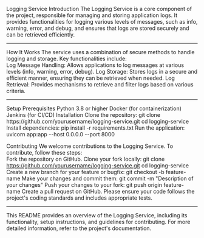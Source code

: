 Logging Service
Introduction
The Logging Service is a core component of the project, responsible for managing and storing application logs. It provides functionalities for logging various levels of messages, such as info, warning, error, and debug, and ensures that logs are stored securely and can be retrieved efficiently.  <hr></hr>
How It Works
The service uses a combination of secure methods to handle logging and storage. Key functionalities include:  
Log Message Handling: Allows applications to log messages at various levels (info, warning, error, debug).
Log Storage: Stores logs in a secure and efficient manner, ensuring they can be retrieved when needed.
Log Retrieval: Provides mechanisms to retrieve and filter logs based on various criteria.
<hr></hr>
Setup
Prerequisites
Python 3.8 or higher
Docker (for containerization)
Jenkins (for CI/CD)
Installation
Clone the repository:  
git clone https://github.com/yourusername/logging-service.git
cd logging-service
Install dependencies:  
pip install -r requirements.txt
Run the application:  
uvicorn app:app --host 0.0.0.0 --port 8000

Contributing
We welcome contributions to the Logging Service. To contribute, follow these steps:  
Fork the repository on GitHub.
Clone your fork locally:
git clone https://github.com/yourusername/logging-service.git
cd logging-service
Create a new branch for your feature or bugfix:
git checkout -b feature-name
Make your changes and commit them:
git commit -m "Description of your changes"
Push your changes to your fork:
git push origin feature-name
Create a pull request on GitHub.
Please ensure your code follows the project's coding standards and includes appropriate tests.  <hr></hr> This README provides an overview of the Logging Service, including its functionality, setup instructions, and guidelines for contributing. For more detailed information, refer to the project's documentation.